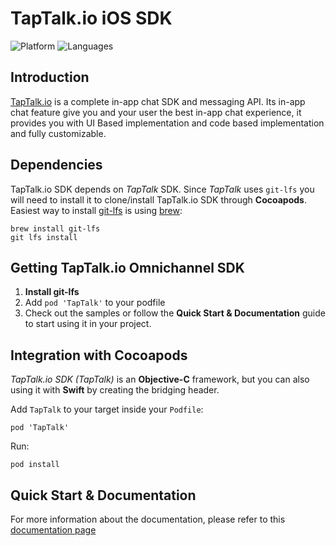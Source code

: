 # TapTalk.io iOS SDK
![Platform](https://img.shields.io/badge/platform-iOS-orange.svg)
![Languages](https://img.shields.io/badge/language-Objective--C-orange.svg)

## Introduction
[TapTalk.io](https://taptalk.io) is a complete in-app chat SDK and messaging API. Its in-app chat feature give you and your user the best in-app chat experience, it provides you with UI Based implementation and code based implementation and fully customizable.

## Dependencies

TapTalk.io SDK depends on _TapTalk_ SDK. Since _TapTalk_ uses `git-lfs` you will need to install it to clone/install TapTalk.io SDK through **Cocoapods**.
Easiest way to install [git-lfs](https://git-lfs.github.com) is using [brew](https://brew.sh):
```
brew install git-lfs
git lfs install
```

## Getting TapTalk.io Omnichannel SDK
1. **Install git-lfs**
2.  Add `pod 'TapTalk'` to your podfile
3. Check out the samples or follow the **Quick Start & Documentation** guide to start using it in your project.

## Integration with Cocoapods
_TapTalk.io SDK (TapTalk)_ is an **Objective-C** framework, but you can also using it with **Swift** by creating the bridging header.

Add `TapTalk` to your target inside your `Podfile`:
```
pod 'TapTalk'
``` 
Run:
```
pod install
```

## Quick Start & Documentation
For more information about the documentation, please refer to this [documentation page](https://developer.taptalk.io/docs)
